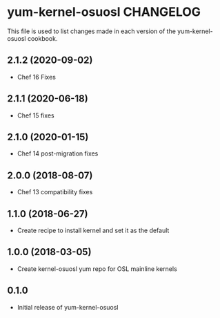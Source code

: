 yum-kernel-osuosl CHANGELOG
===========================
This file is used to list changes made in each version of the
yum-kernel-osuosl cookbook.

2.1.2 (2020-09-02)
------------------
- Chef 16 Fixes

2.1.1 (2020-06-18)
------------------
- Chef 15 fixes

2.1.0 (2020-01-15)
------------------
- Chef 14 post-migration fixes

2.0.0 (2018-08-07)
------------------
- Chef 13 compatibility fixes

1.1.0 (2018-06-27)
------------------
- Create recipe to install kernel and set it as the default

1.0.0 (2018-03-05)
------------------
- Create kernel-osuosl yum repo for OSL mainline kernels

0.1.0
-----
- Initial release of yum-kernel-osuosl

